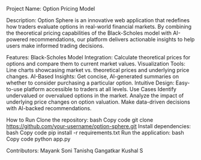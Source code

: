Project Name: Option Pricing Model

Description: Option Sphere is an innovative web application that redefines how traders evaluate options in real-world financial markets. By combining the theoretical pricing capabilities of the Black-Scholes model with AI-powered recommendations, our platform delivers actionable insights to help users make informed trading decisions.

Features:
Black-Scholes Model Integration: Calculate theoretical prices for options and compare them to current market values.
Visualization Tools: Line charts showcasing market vs. theoretical prices and underlying price changes.
AI-Based Insights: Get concise, AI-generated summaries on whether to consider purchasing a particular option.
Intuitive Design: Easy-to-use platform accessible to traders at all levels.
Use Cases
Identify undervalued or overvalued options in the market.
Analyze the impact of underlying price changes on option valuation.
Make data-driven decisions with AI-backed recommendations.

How to Run
Clone the repository:
bash
Copy code
git clone https://github.com/your-username/option-sphere.git
Install dependencies:
bash
Copy code
pip install -r requirements.txt
Run the application:
bash
Copy code
python app.py

Contributors: Mayank Soni
              Tanishq Gangatkar
              Kushal S
